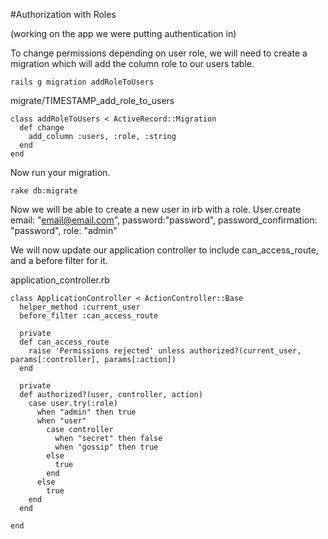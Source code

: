 #Authorization with Roles

(working on the app we were putting authentication in)

To change permissions depending on user role, we will need to create a migration which will add the column role to our users table.

`rails g migration addRoleToUsers`

migrate/TIMESTAMP_add_role_to_users

```
class addRoleToUsers < ActiveRecord::Migration
  def change
    add_column :users, :role, :string
  end
end
```

Now run your migration.

`rake db:migrate`

Now we will be able to create a new user in irb with a role.
User.create email: "email@email.com", password:"password", password_confirmation: "password", role: "admin"

We will now update our application controller to include can_access_route, and a before filter for it.

application_controller.rb

```
class ApplicationController < ActionController::Base
  helper_method :current_user
  before_filter :can_access_route

  private
  def can_access_route
    raise 'Permissions rejected' unless authorized?(current_user, params[:controller], params[:action])
  end

  private
  def authorized?(user, controller, action)
    case user.try(:role)
      when "admin" then true
      when "user"
        case controller
          when "secret" then false
          when "gossip" then true
        else 
          true
        end
      else
        true
    end
  end

end
```